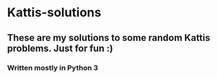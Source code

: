 # Kattis-solutions
## These are my solutions to some random Kattis problems. Just for fun :) 
### Written mostly in Python 3
